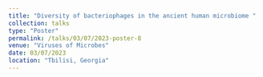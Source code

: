 ```yaml
---
title: "Diversity of bacteriophages in the ancient human microbiome "
collection: talks
type: "Poster"
permalink: /talks/03/07/2023-poster-8
venue: "Viruses of Microbes"
date: 03/07/2023
location: "Tbilisi, Georgia"
---
```

